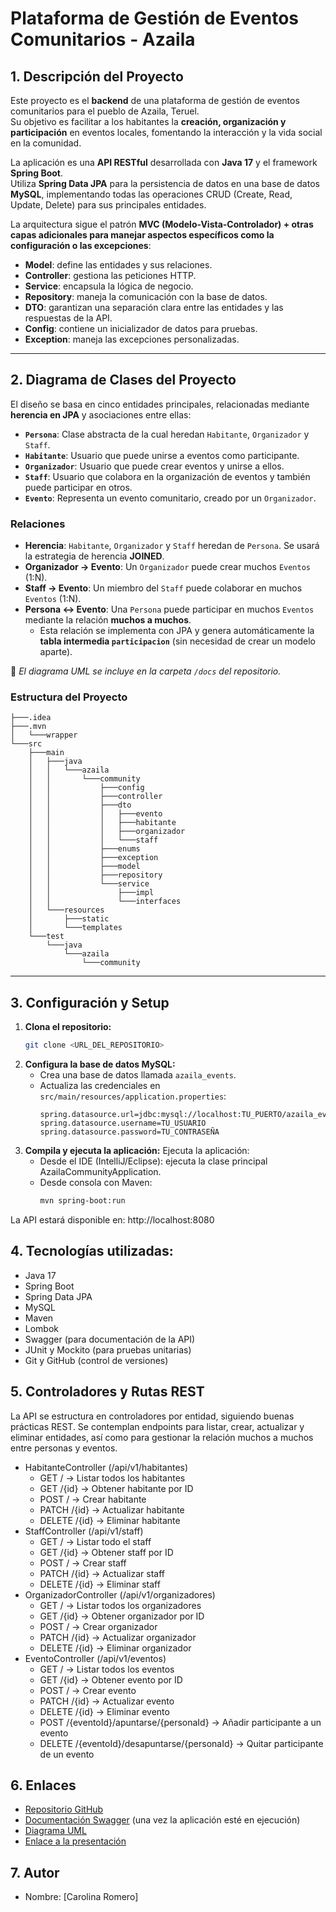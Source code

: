 # Plataforma de Gestión de Eventos Comunitarios - Azaila

## 1. Descripción del Proyecto

Este proyecto es el **backend** de una plataforma de gestión de eventos comunitarios para el pueblo de Azaila, Teruel.  
Su objetivo es facilitar a los habitantes la **creación, organización y participación** en eventos locales, fomentando la interacción y la vida social en la comunidad.

La aplicación es una **API RESTful** desarrollada con **Java 17** y el framework **Spring Boot**.  
Utiliza **Spring Data JPA** para la persistencia de datos en una base de datos **MySQL**, implementando todas las operaciones CRUD (Create, Read, Update, Delete) para sus principales entidades.

La arquitectura sigue el patrón **MVC (Modelo-Vista-Controlador) + otras capas adicionales para manejar aspectos específicos como la configuración o las excepciones**:

- **Model**: define las entidades y sus relaciones.
- **Controller**: gestiona las peticiones HTTP.
- **Service**: encapsula la lógica de negocio.
- **Repository**: maneja la comunicación con la base de datos.
- **DTO**: garantizan una separación clara entre las entidades y las respuestas de la API.
- **Config**: contiene un inicializador de datos para pruebas.
- **Exception**: maneja las excepciones personalizadas.

---

## 2. Diagrama de Clases del Proyecto

El diseño se basa en cinco entidades principales, relacionadas mediante **herencia en JPA** y asociaciones entre ellas:

* **`Persona`**: Clase abstracta de la cual heredan `Habitante`, `Organizador` y `Staff`.
* **`Habitante`**: Usuario que puede unirse a eventos como participante.
* **`Organizador`**: Usuario que puede crear eventos y unirse a ellos.
* **`Staff`**: Usuario que colabora en la organización de eventos y también puede participar en otros.
* **`Evento`**: Representa un evento comunitario, creado por un `Organizador`.

### Relaciones
- **Herencia**: `Habitante`, `Organizador` y `Staff` heredan de `Persona`. Se usará la estrategia de herencia **JOINED**.
- **Organizador → Evento**: Un `Organizador` puede crear muchos `Eventos` (1:N).
- **Staff → Evento**: Un miembro del `Staff` puede colaborar en muchos `Eventos` (1:N).
- **Persona ↔ Evento**: Una `Persona` puede participar en muchos `Eventos` mediante la relación **muchos a muchos**.
  - Esta relación se implementa con JPA y genera automáticamente la **tabla intermedia `participacion`** (sin necesidad de crear un modelo aparte).

📌 *El diagrama UML se incluye en la carpeta `/docs` del repositorio.*

### Estructura del Proyecto
```
├───.idea
├───.mvn
│   └───wrapper
└───src
    ├───main
    │   ├───java
    │   │   └───azaila
    │   │       └───community
    │   │           ├───config
    │   │           ├───controller
    │   │           ├───dto
    │   │           │   ├───evento
    │   │           │   ├───habitante
    │   │           │   ├───organizador
    │   │           │   └───staff
    │   │           ├───enums
    │   │           ├───exception
    │   │           ├───model
    │   │           ├───repository
    │   │           └───service
    │   │               ├───impl
    │   │               └───interfaces
    │   └───resources
    │       ├───static
    │       └───templates
    └───test
        └───java
            └───azaila
                └───community
```
---

## 3. Configuración y Setup

1. **Clona el repositorio:**
   ```bash
   git clone <URL_DEL_REPOSITORIO>
   ```
2. **Configura la base de datos MySQL:**
   - Crea una base de datos llamada `azaila_events`.
   - Actualiza las credenciales en `src/main/resources/application.properties`:
     ```properties
     spring.datasource.url=jdbc:mysql://localhost:TU_PUERTO/azaila_events
     spring.datasource.username=TU_USUARIO
     spring.datasource.password=TU_CONTRASEÑA
     ```
3. **Compila y ejecuta la aplicación:**
   Ejecuta la aplicación:
   - Desde el IDE (IntelliJ/Eclipse): ejecuta la clase principal AzailaCommunityApplication.
   - Desde consola con Maven:
     ```bash
     mvn spring-boot:run
     ```
La API estará disponible en: http://localhost:8080

## 4. Tecnologías utilizadas:
   - Java 17
   - Spring Boot
   - Spring Data JPA
   - MySQL
   - Maven
   - Lombok
   - Swagger (para documentación de la API)
   - JUnit y Mockito (para pruebas unitarias)
   - Git y GitHub (control de versiones)

## 5. Controladores y Rutas REST
La API se estructura en controladores por entidad, siguiendo buenas prácticas REST. Se contemplan endpoints para listar, crear, actualizar y eliminar entidades, así como para gestionar la relación muchos a muchos entre personas y eventos.
- HabitanteController (/api/v1/habitantes)
  - GET / → Listar todos los habitantes
  - GET /{id} → Obtener habitante por ID
  - POST / → Crear habitante
  - PATCH /{id} → Actualizar habitante
  - DELETE /{id} → Eliminar habitante
- StaffController (/api/v1/staff)
  - GET / → Listar todo el staff
  - GET /{id} → Obtener staff por ID
  - POST / → Crear staff
  - PATCH /{id} → Actualizar staff
  - DELETE /{id} → Eliminar staff
- OrganizadorController (/api/v1/organizadores)
  - GET / → Listar todos los organizadores
  - GET /{id} → Obtener organizador por ID
  - POST / → Crear organizador
  - PATCH /{id} → Actualizar organizador
  - DELETE /{id} → Eliminar organizador
- EventoController (/api/v1/eventos)
  - GET / → Listar todos los eventos
  - GET /{id} → Obtener evento por ID
  - POST / → Crear evento
  - PATCH /{id} → Actualizar evento
  - DELETE /{id} → Eliminar evento
  - POST /{eventoId}/apuntarse/{personaId} → Añadir participante a un evento
  - DELETE /{eventoId}/desapuntarse/{personaId} → Quitar participante de un evento
## 6. Enlaces
- [Repositorio GitHub](<URL_DEL_REPOSITORIO>)
- [Documentación Swagger](http://localhost:8080/swagger-ui.html) (una vez la aplicación esté en ejecución)
- [Diagrama UML](./docs/diagrama_uml.png)
- [Enlace a la presentación](<URL_DE_LA_PRESENTACION>)
## 7. Autor
  - Nombre: [Carolina Romero]
